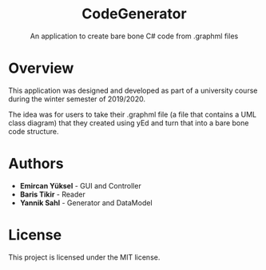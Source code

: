
<h1 align="center">
  CodeGenerator
</h1>
<p align="center">
  An application to create bare bone C# code from .graphml files
</p>

# Overview

This application was designed and developed as part of a university course during the winter semester of 2019/2020.  

The idea was for users to take their .graphml file (a file that contains a UML class diagram) that they created using yEd and turn that into a bare bone code structure. 


# Authors

* **Emircan Yüksel** - GUI and Controller
* **Baris Tikir** - Reader
* **Yannik Sahl** - Generator and DataModel

# License

This project is licensed under the MIT license.
